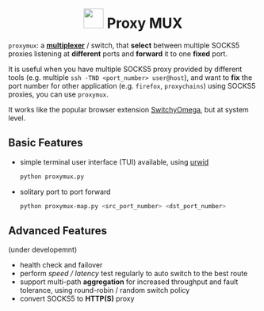 # <div align=center><img src="https://upload.wikimedia.org/wikipedia/commons/thumb/7/75/Multiplexer_4-to-1.svg/240px-Multiplexer_4-to-1.svg.png" width="40"> Proxy MUX</div>


`proxymux`: a **[multiplexer](https://en.wikipedia.org/wiki/Multiplexer)** / switch, that **select** between multiple SOCKS5 proxies listening at **different** ports and **forward** it to one **fixed** port.

It is useful when you have multiple SOCKS5 proxy provided by different tools (e.g. multiple `ssh -TND <port_number> user@host`),
and want to **fix** the port number for other application (e.g. `firefox`, `proxychains`) using SOCKS5 proxies, you can use `proxymux`. 

It works like the popular browser extension [SwitchyOmega](https://github.com/FelisCatus/SwitchyOmega), but at system level. 

## Basic Features

* simple terminal user interface (TUI) available, using [urwid](https://urwid.org/index.html)
    ```sh
    python proxymux.py
    ```
* solitary port to port forward
    ```sh
    python proxymux-map.py <src_port_number> <dst_port_number>
    ```

## Advanced Features
(under developemnt)
* health check and failover
* perform *speed / latency* test regularly to auto switch to the best route
* support multi-path **aggregation** for increased throughput and fault tolerance, using round-robin / random switch policy
* convert SOCKS5 to **HTTP(S)** proxy


